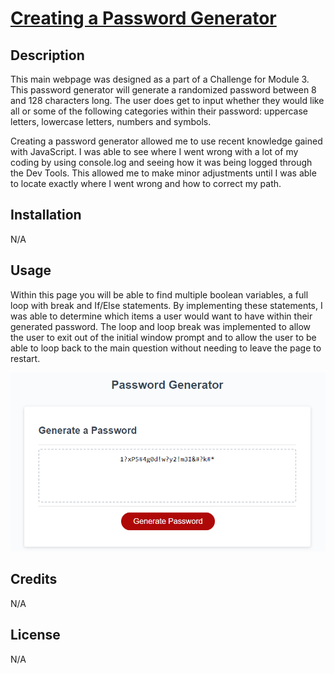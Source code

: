 # <a href="https://jjohnson673.github.io/Password-Generator/" target="_blank">Creating a Password Generator</a>

## Description

This main webpage was designed as a part of a Challenge for Module 3. This password generator will generate a randomized password between 8 and 128 characters long. The user does get to input whether they would like all or some of the following categories within their password: uppercase letters, lowercase letters, numbers and symbols.

Creating a password generator allowed me to use recent knowledge gained with JavaScript. I was able to see where I went wrong with a lot of my coding by using console.log and seeing how it was being logged through the Dev Tools. This allowed me to make minor adjustments until I was able to locate exactly where I went wrong and how to correct my path.

## Installation

N/A


## Usage

Within this page you will be able to find multiple boolean variables, a full loop with break and If/Else statements. By implementing these statements, I was able to determine which items a user would want to have within their generated password. The loop  and loop break was implemented to allow the user to exit out of the initial window prompt and to allow the user to be able to loop back to the main question without needing to leave the page to restart.


![Password Generator](./Assets/Images/PasswordGenerator.png)


## Credits

N/A

## License

N/A
